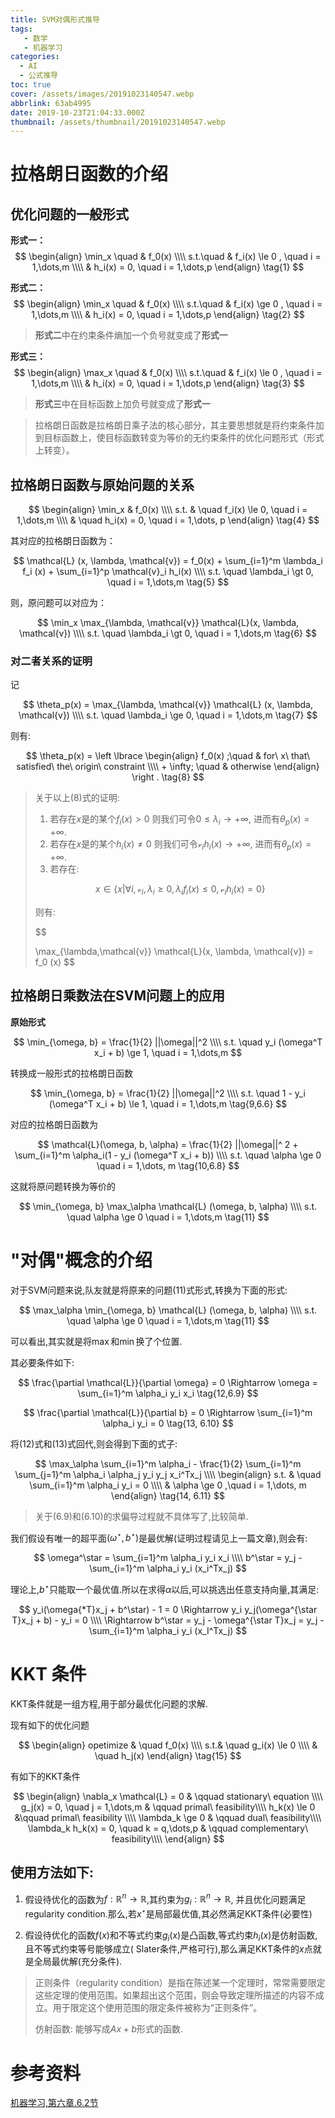 ```yaml
---
title: SVM对偶形式推导
tags:
   - 数学
   - 机器学习
categories:
  - AI
  - 公式推导
toc: true
cover: /assets/images/20191023140547.webp
abbrlink: 63ab4995
date: 2019-10-23T21:04:33.000Z
thumbnail: /assets/thumbnail/20191023140547.webp
---
```


# 拉格朗日函数的介绍

## 优化问题的一般形式

**形式一：**
$$
\begin{align}
\min_x \quad & f_0(x) \\\\
s.t.\quad & f_i(x) \le 0 , \quad i = 1,\dots,m \\\\
& h_i(x) = 0, \quad i = 1,\dots,p
\end{align}
\tag{1}
$$

<!-- more -->

**形式二：**
$$
\begin{align}
\min_x \quad & f_0(x) \\\\
s.t.\quad & f_i(x) \ge 0 , \quad i = 1,\dots,m \\\\
& h_i(x) = 0, \quad i = 1,\dots,p
\end{align}
\tag{2}
$$

> **形式二**中在约束条件熵加一个负号就变成了**形式一**

**形式三：**
$$
\begin{align}
\max_x \quad & f_0(x) \\\\
s.t.\quad & f_i(x) \le 0 , \quad i = 1,\dots,m \\\\
& h_i(x) = 0, \quad i = 1,\dots,p
\end{align}
\tag{3}
$$

> **形式三**中在目标函数上加负号就变成了**形式一**

> 拉格朗日函数是拉格朗日乘子法的核心部分，其主要思想就是将约束条件加到目标函数上，使目标函数转变为等价的无约束条件的优化问题形式（形式上转变）。

## 拉格朗日函数与原始问题的关系

$$
\begin{align}
\min_x & f_0(x) \\\\
s.t. & \quad f_i(x) \le 0, \quad i = 1,\dots,m \\\\
& \quad h_i(x) = 0, \quad i = 1,\dots, p
\end{align}
\tag{4}
$$

其对应的拉格朗日函数为：

$$
\mathcal{L} (x, \lambda, \mathcal{v}) = f_0(x) + \sum_{i=1}^m \lambda_i f_i (x) + \sum_{i=1}^p \mathcal{v}_i h_i(x) \\\\
s.t. \quad \lambda_i \gt 0, \quad i = 1,\dots,m
\tag{5}
$$

则，原问题可以对应为：

$$
\min_x \max_{\lambda, \mathcal{v}} \mathcal{L}(x, \lambda, \mathcal{v}) \\\\
s.t. \quad \lambda_i \gt 0, \quad i = 1,\dots,m
\tag{6}
$$

### 对二者关系的证明

记

$$
\theta_p(x) = \max_{\lambda, \mathcal{v}} \mathcal{L} (x, \lambda, \mathcal{v}) \\\\
s.t. \quad \lambda_i \ge 0, \quad i = 1,\dots,m
\tag{7}
$$

则有:

$$
\theta_p(x) = \left \lbrace
\begin{align}
f_0(x) ;\quad & for\ x\ that\ satisfied\ the\ origin\ constraint
\\\\ + \infty; \quad & otherwise
\end{align}
\right .
\tag{8}
$$

> 关于以上$(8)$式的证明:
>
> 1. 若存在$x$是的某个$f_i(x) \gt 0$ 则我们可令$0 \le \lambda_i \to + \infty$, 进而有$\theta_p(x) = + \infty$.
> 2. 若存在$x$是的某个$h_i(x) \ne 0$ 则我们可令$\mathcal{v}_i h_i(x) \to + \infty$, 进而有$\theta_p(x) = + \infty$.
> 3. 若存在:
>
> $$
> x \in \lbrace x | \forall i, \mathcal{v}_i, \lambda_i \ge 0 , \lambda_i f_i(x) \le 0, \mathcal{v}_i h_i(x) = 0 \rbrace
> $$
>
> 则有:
>
> $$
>
> \max\_{\lambda,\mathcal{v}} \mathcal{L}(x, \lambda, \mathcal{v}) = f_0 (x)
> $$

## 拉格朗日乘数法在SVM问题上的应用

**原始形式**

$$
\min_{\omega, b} = \frac{1}{2} ||\omega||^2 \\\\
s.t. \quad y_i (\omega^T x_i + b) \ge 1, \quad i = 1,\dots,m
$$

转换成一般形式的拉格朗日函数

$$
\min_{\omega, b} = \frac{1}{2} ||\omega||^2 \\\\
s.t. \quad 1 - y_i (\omega^T x_i + b) \le 1, \quad i = 1,\dots,m
\tag{9,6.6}
$$

对应的拉格朗日函数为

$$
\mathcal{L}(\omega, b, \alpha) = \frac{1}{2} ||\omega||^ 2 + \sum_{i=1}^m \alpha_i(1 - y_i (\omega^T x_i + b)) \\\\
s.t. \quad \alpha \ge 0 \quad i = 1,\dots, m
\tag{10,6.8}
$$

这就将原问题转换为等价的

$$
\min_{\omega, b} \max_\alpha \mathcal{L} (\omega, b, \alpha) \\\\
s.t. \quad \alpha \ge 0 \quad i = 1,\dots,m
\tag{11}
$$

# "对偶"概念的介绍

对于SVM问题来说,队友就是将原来的问题$(11)$式形式,转换为下面的形式:

$$
\max_\alpha \min_{\omega, b} \mathcal{L} (\omega, b, \alpha) \\\\
s.t. \quad \alpha \ge 0 \quad i = 1,\dots,m
\tag{11}
$$

可以看出,其实就是将$\max$和$\min$换了个位置.

其必要条件如下:

$$
\frac{\partial \mathcal{L}}{\partial \omega} = 0 \Rightarrow \omega = \sum_{i=1}^m \alpha_i y_i x_i
\tag{12,6.9}
$$

$$
\frac{\partial \mathcal{L}}{\partial b} = 0 \Rightarrow \sum_{i=1}^m \alpha_i y_i = 0
\tag{13, 6.10}
$$

将$(12)$式和$(13)$式回代,则会得到下面的式子:

$$
\max_\alpha \sum_{i=1}^m \alpha_i - \frac{1}{2} \sum_{i=1}^m \sum_{j=1}^m \alpha_i \alpha_j y_i y_j x_i^Tx_j \\\\
\begin{align}
s.t. & \quad \sum_{i=1}^m \alpha_i y_i = 0 \\\\  
& \alpha \ge 0 ,\quad i = 1,\dots, m
\end{align}
\tag{14, 6.11}
$$

> 关于$(6.9)$和$(6.10)$的求偏导过程就不具体写了,比较简单.

我们假设有唯一的超平面$(\omega^\star, b^\star)$是最优解(证明过程请见上一篇文章),则会有:

$$
\omega^\star = \sum_{i=1}^m \alpha_i y_i x_i \\\\
b^\star = y_j - \sum_{i=1}^m \alpha_i y_i (x_i^Tx_j)
$$

理论上,$b^\star$只能取一个最优值.所以在求得$\alpha$以后,可以挑选出任意支持向量,其满足:

$$
y_i(\omega{*T}x_j + b^\star) - 1 = 0 \Rightarrow y_i y_j(\omega^{\star T}x_j + b) - y_i = 0 \\\\
\Rightarrow b^\star = y_j - \omega^{\star T}x_j = y_j - \sum_{i=1}^m \alpha_i y_i (x_I^Tx_j)
$$

# KKT 条件

KKT条件就是一组方程,用于部分最优化问题的求解.

现有如下的优化问题

$$
\begin{align}
opetimize & \quad f_0(x)  \\\\
s.t.& \quad g_i(x) \le 0 \\\\
& \quad h_j(x)
\end{align}
\tag{15}
$$

有如下的KKT条件

$$
\begin{align}
\nabla_x \mathcal{L} = 0 & \qquad stationary\ equation \\\\
g_j(x) = 0, \quad j = 1,\dots,m & \qquad primal\ feasibility\\\\
h_k(x) \le 0 &\qquad primal\ feasibility \\\\
\lambda_k \ge 0 & \qquad dual\ feasibility\\\\
\lambda_k h_k(x) = 0, \quad k = q,\dots,p & \qquad complementary\ feasibility\\\\
\end{align}
$$

## 使用方法如下:

1. 假设待优化的函数为$f: \mathbb{R}^n \to \mathbb{R}$,其约束为$g_i:\mathbb{R}^n \to \mathbb{R}$, 并且优化问题满足regularity
   condition.那么,若$x^\star$是局部最优值,其必然满足KKT条件(必要性)

2. 假设待优化的函数$f(x)$和不等式约束$g_i(x)$是凸函数,等式约束$h_i(x)$是仿射函数,且不等式约束等号能够成立(
   Slater条件,严格可行),那么满足KKT条件的$x$点就是全局最优解(充分条件).

> 正则条件（regularity condition）是指在陈述某一个定理时，常常需要限定这些定理的使用范围。如果超出这个范围，则会导致定理所描述的内容不成立。用于限定这个使用范围的限定条件被称为“正则条件”。
>
> 仿射函数: 能够写成$\mathit{Ax}+b$形式的函数.

# 参考资料

[机器学习,第六章.6.2节](https://book.douban.com/subject/26708119/)

